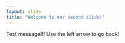 ```yaml
---
layout: slide
title: "Welcome to our second slide!"
---
```

Test message!!!
Use the left arrow to go back!